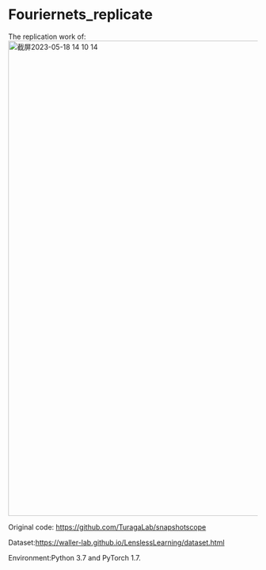 # Fouriernets_replicate

The replication work of:
<img width="959" alt="截屏2023-05-18 14 10 14" src="https://github.com/Ocean-e/Fouriernets_replicate/assets/108513980/36df9606-b278-4f0f-9a9e-d1ff210c2dcf">

Original code: https://github.com/TuragaLab/snapshotscope

Dataset:https://waller-lab.github.io/LenslessLearning/dataset.html

Environment:Python 3.7 and PyTorch 1.7. 
